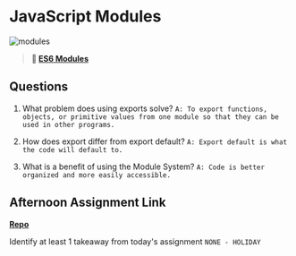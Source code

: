 # JavaScript Modules

![modules](https://bcw.blob.core.windows.net/public/img/1015719031845190)

> **📖 [ES6 Modules](https://codeworksacademy.com/fs-student-guide/resources/wk3/01-Modules)**

## Questions

1. What problem does using exports solve?
`A: To export functions, objects, or primitive values from one module so that they can be used in other programs.`

2. How does export differ from export default?
`A: Export default is what the code will default to.`

3. What is a benefit of using the Module System?
`A: Code is better organized and more easily accessible.`

## Afternoon Assignment Link

**[Repo](https://github.com/Molly-Nettleton/<ASSIGNMENT_REPO>)**

Identify at least 1 takeaway from today's assignment
`NONE - HOLIDAY`